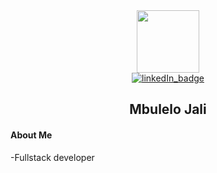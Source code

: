 <!--
**Mbujali/Mbujali** is a ✨ _special_ ✨ repository because its `README.md` (this file) appears on your GitHub profile.

Here are some ideas to get you started:

- 🔭 I’m currently working on ...
- 🌱 I’m currently learning ...
- 👯 I’m looking to collaborate on ...
- 🤔 I’m looking for help with ...
- 💬 Ask me about ...
- 📫 How to reach me: ...
- 😄 Pronouns: ...
- ⚡ Fun fact: ...
-->
<div id="header" align="center">
  <img src="https://media2.giphy.com/media/du3J3cXyzhj75IOgvA/giphy.gif?cid=ecf05e47if0wr26ewe3uik301wvl3mzljoa2fhe548tv24x8&ep=v1_gifs_search&rid=giphy.gif&ct=g" width="100"/>
</div>
<div id="links" align="center">
  <a href="www.linkedin.com/in/mbulelo-jali-30340">
    <img src="https://img.shields.io/badge/LinkedIn-blue?style=for-the-badge&logo=linkedin&logoColor=white" alt="linkedIn_badge"/>
  </a>
</div>
<h2 align="center">Mbulelo Jali</h2>
<h4>About Me</h4>
-Fullstack developer
